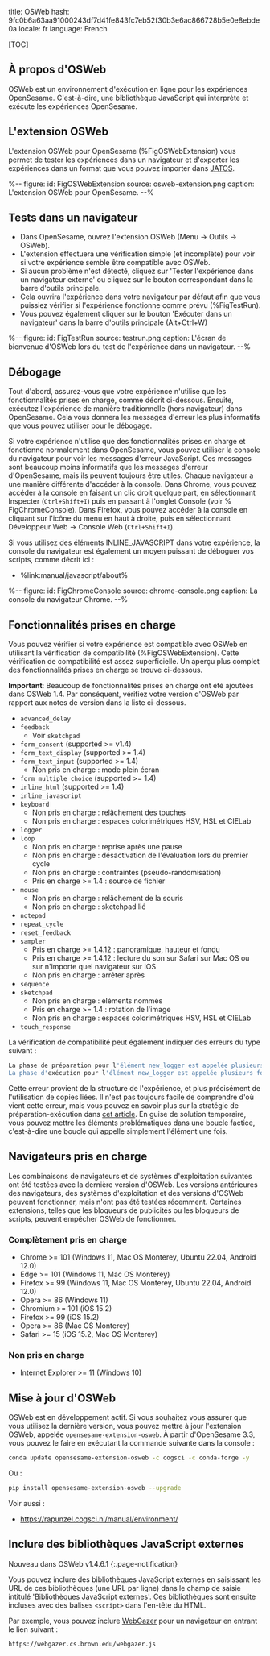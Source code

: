 title: OSWeb
hash: 9fc0b6a63aa91000243df7d41fe843fc7eb52f30b3e6ac866728b5e0e8ebde0a
locale: fr
language: French

[TOC]


## À propos d'OSWeb

OSWeb est un environnement d'exécution en ligne pour les expériences OpenSesame. C'est-à-dire, une bibliothèque JavaScript qui interprète et exécute les expériences OpenSesame.


## L'extension OSWeb

L'extension OSWeb pour OpenSesame (%FigOSWebExtension) vous permet de tester les expériences dans un navigateur et d'exporter les expériences dans un format que vous pouvez importer dans [JATOS](%url:jatos%).


%--
figure:
 id: FigOSWebExtension
 source: osweb-extension.png
 caption: L'extension OSWeb pour OpenSesame.
--%


## Tests dans un navigateur

- Dans OpenSesame, ouvrez l'extension OSWeb (Menu → Outils → OSWeb).
- L'extension effectuera une vérification simple (et incomplète) pour voir si votre expérience semble être compatible avec OSWeb.
- Si aucun problème n'est détecté, cliquez sur 'Tester l'expérience dans un navigateur externe' ou cliquez sur le bouton correspondant dans la barre d'outils principale.
- Cela ouvrira l'expérience dans votre navigateur par défaut afin que vous puissiez vérifier si l'expérience fonctionne comme prévu (%FigTestRun).
- Vous pouvez également cliquer sur le bouton 'Exécuter dans un navigateur' dans la barre d'outils principale (Alt+Ctrl+W)

%--
figure:
 id: FigTestRun
 source: testrun.png
 caption: L'écran de bienvenue d'OSWeb lors du test de l'expérience dans un navigateur.
--%


## Débogage

Tout d'abord, assurez-vous que votre expérience n'utilise que les fonctionnalités prises en charge, comme décrit ci-dessous. Ensuite, exécutez l'expérience de manière traditionnelle (hors navigateur) dans OpenSesame. Cela vous donnera les messages d'erreur les plus informatifs que vous pouvez utiliser pour le débogage.

Si votre expérience n'utilise que des fonctionnalités prises en charge et fonctionne normalement dans OpenSesame, vous pouvez utiliser la console du navigateur pour voir les messages d'erreur JavaScript. Ces messages sont beaucoup moins informatifs que les messages d'erreur d'OpenSesame, mais ils peuvent toujours être utiles. Chaque navigateur a une manière différente d'accéder à la console. Dans Chrome, vous pouvez accéder à la console en faisant un clic droit quelque part, en sélectionnant Inspecter (`Ctrl+Shift+I`) puis en passant à l'onglet Console (voir % FigChromeConsole). Dans Firefox, vous pouvez accéder à la console en cliquant sur l'icône du menu en haut à droite, puis en sélectionnant Développeur Web → Console Web (`Ctrl+Shift+I`).

Si vous utilisez des éléments INLINE_JAVASCRIPT dans votre expérience, la console du navigateur est également un moyen puissant de déboguer vos scripts, comme décrit ici :

- %link:manual/javascript/about%

%--
figure:
 id: FigChromeConsole
 source: chrome-console.png
 caption: La console du navigateur Chrome.
--%



## Fonctionnalités prises en charge

Vous pouvez vérifier si votre expérience est compatible avec OSWeb en utilisant la vérification de compatibilité (%FigOSWebExtension). Cette vérification de compatibilité est assez superficielle. Un aperçu plus complet des fonctionnalités prises en charge se trouve ci-dessous.

__Important__: Beaucoup de fonctionnalités prises en charge ont été ajoutées dans OSWeb 1.4. Par conséquent, vérifiez votre version d'OSWeb par rapport aux notes de version dans la liste ci-dessous.

- `advanced_delay`
- `feedback`
    - Voir `sketchpad`
- `form_consent` (supported >= v1.4)
- `form_text_display` (supported >= 1.4)
- `form_text_input` (supported >= 1.4)
    - Non pris en charge : mode plein écran
- `form_multiple_choice` (supported >= 1.4)
- `inline_html` (supported >= 1.4)
- `inline_javascript`
- `keyboard`
    - Non pris en charge : relâchement des touches
    - Non pris en charge : espaces colorimétriques HSV, HSL et CIELab
- `logger`
- `loop`
    - Non pris en charge : reprise après une pause
    - Non pris en charge : désactivation de l'évaluation lors du premier cycle
    - Non pris en charge : contraintes (pseudo-randomisation)
    - Pris en charge >= 1.4 : source de fichier
- `mouse`
    - Non pris en charge : relâchement de la souris
    - Non pris en charge : sketchpad lié
- `notepad`
- `repeat_cycle`
- `reset_feedback`
- `sampler`
    - Pris en charge >= 1.4.12 : panoramique, hauteur et fondu
    - Pris en charge >= 1.4.12 : lecture du son sur Safari sur Mac OS ou sur n'importe quel navigateur sur iOS
    - Non pris en charge : arrêter après
- `sequence`
- `sketchpad`
    - Non pris en charge : éléments nommés
    - Pris en charge >= 1.4 : rotation de l'image
    - Non pris en charge : espaces colorimétriques HSV, HSL et CIELab
- `touch_response`

La vérification de compatibilité peut également indiquer des erreurs du type suivant :

```bash
La phase de préparation pour l'élément new_logger est appelée plusieurs fois de suite
La phase d'exécution pour l'élément new_logger est appelée plusieurs fois de suite
```

Cette erreur provient de la structure de l'expérience, et plus précisément de l'utilisation de copies liées. Il n'est pas toujours facile de comprendre d'où vient cette erreur, mais vous pouvez en savoir plus sur la stratégie de préparation-exécution dans [cet article](%url:prepare-run%). En guise de solution temporaire, vous pouvez mettre les éléments problématiques dans une boucle factice, c'est-à-dire une boucle qui appelle simplement l'élément une fois.

## Navigateurs pris en charge

Les combinaisons de navigateurs et de systèmes d'exploitation suivantes ont été testées avec la dernière version d'OSWeb. Les versions antérieures des navigateurs, des systèmes d'exploitation et des versions d'OSWeb peuvent fonctionner, mais n'ont pas été testées récemment. Certaines extensions, telles que les bloqueurs de publicités ou les bloqueurs de scripts, peuvent empêcher OSWeb de fonctionner.

### Complètement pris en charge

- Chrome >= 101 (Windows 11, Mac OS Monterey, Ubuntu 22.04, Android 12.0)
- Edge >= 101 (Windows 11, Mac OS Monterey)
- Firefox >= 99 (Windows 11, Mac OS Monterey, Ubuntu 22.04, Android 12.0)
- Opera >= 86 (Windows 11)
- Chromium >= 101 (iOS 15.2)
- Firefox >= 99 (iOS 15.2)
- Opera >= 86 (Mac OS Monterey)
- Safari >= 15 (iOS 15.2, Mac OS Monterey)

### Non pris en charge

- Internet Explorer >= 11 (Windows 10)

## Mise à jour d'OSWeb

OSWeb est en développement actif. Si vous souhaitez vous assurer que vous utilisez la dernière version, vous pouvez mettre à jour l'extension OSWeb, appelée `opensesame-extension-osweb`. À partir d'OpenSesame 3.3, vous pouvez le faire en exécutant la commande suivante dans la console :

```bash
conda update opensesame-extension-osweb -c cogsci -c conda-forge -y
```

Ou :

```bash
pip install opensesame-extension-osweb --upgrade
```

Voir aussi :

- <https://rapunzel.cogsci.nl/manual/environment/>

## Inclure des bibliothèques JavaScript externes

Nouveau dans OSWeb v1.4.6.1
{:.page-notification}

Vous pouvez inclure des bibliothèques JavaScript externes en saisissant les URL de ces bibliothèques (une URL par ligne) dans le champ de saisie intitulé 'Bibliothèques JavaScript externes'. Ces bibliothèques sont ensuite incluses avec des balises `<script>` dans l'en-tête du HTML.

Par exemple, vous pouvez inclure [WebGazer](%url:webgazer%) pour un navigateur en entrant le lien suivant :

```
https://webgazer.cs.brown.edu/webgazer.js
```
